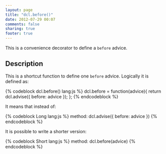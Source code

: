 ```yaml
---
layout: page
title: "dcl.before()"
date: 2012-07-29 00:07
comments: false
sharing: true
footer: true
---
```


This is a convenience decorator to define a `before` advice.

## Description

This is a shortcut function to define one `before` advice. Logically it is defined as:

{% codeblock dcl.before() lang:js %}
dcl.before = function(advice){
  return dcl.advise({
    before: advice
  });
};
{% endcodeblock %}

It means that instead of:

{% codeblock Long lang:js %}
method: dcl.advise({
  before: advice
})
{% endcodeblock %}

It is possible to write a shorter version:

{% codeblock Short lang:js %}
method: dcl.before(advice)
{% endcodeblock %}

